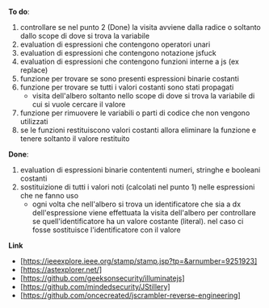 **To do**:
1. controllare se nel punto 2 (Done) la visita avviene dalla radice o soltanto dallo scope di dove si trova la variabile
2. evaluation di espressioni che contengono operatori unari
3. evaluation di espressioni che contengono notazione jsfuck
4. evaluation di espressioni che contengono funzioni interne a js (ex replace)
5. funzione per trovare se sono presenti espressioni binarie costanti
6. funzione per trovare se tutti i valori costanti sono stati propagati
    * visita dell'albero soltanto nello scope di dove si trova la variabile di cui si vuole cercare il valore
7. funzione per rimuovere le variabili o parti di codice che non vengono utilizzati
8. se le funzioni restituiscono valori costanti allora eliminare la funzione e tenere soltanto il valore restituito

**Done**:
1. evaluation di espressioni binarie contententi numeri, stringhe e booleani costanti
2. sostituizione di tutti i valori noti (calcolati nel punto 1) nelle espressioni che ne fanno uso
    * ogni volta che nell'albero si trova un identificatore che sia a dx dell'espressione
       viene effettuata la visita dell'albero per controllare se quell'identificatore ha un valore costante (literal).
       nel caso ci fosse sostituisce l'identificatore con il valore

**Link**
* [https://ieeexplore.ieee.org/stamp/stamp.jsp?tp=&arnumber=9251923]
* [https://astexplorer.net/]
* [https://github.com/geeksonsecurity/illuminatejs]
* [https://github.com/mindedsecurity/JStillery]
* [https://github.com/oncecreated/jscrambler-reverse-engineering]
